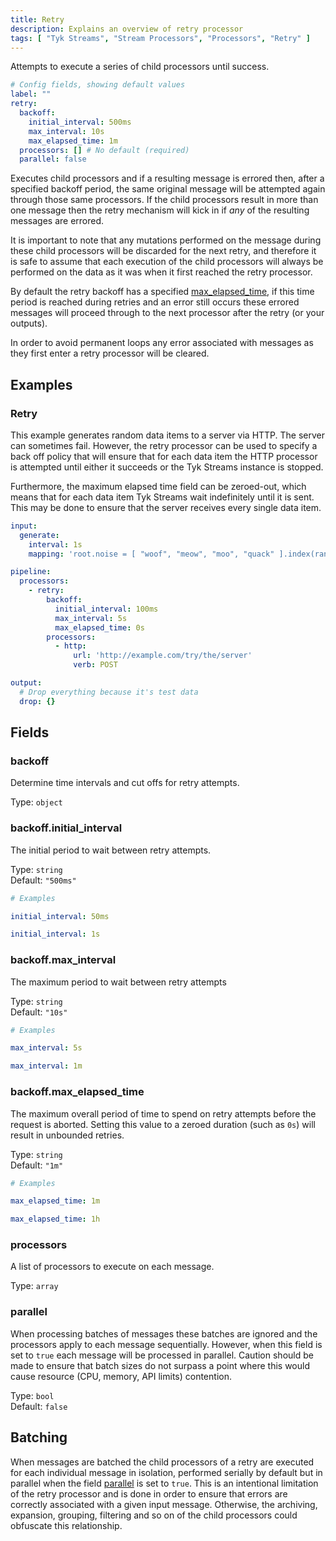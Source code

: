 ```yaml
---
title: Retry
description: Explains an overview of retry processor
tags: [ "Tyk Streams", "Stream Processors", "Processors", "Retry" ]
---
```


Attempts to execute a series of child processors until success.

```yml
# Config fields, showing default values
label: ""
retry:
  backoff:
    initial_interval: 500ms
    max_interval: 10s
    max_elapsed_time: 1m
  processors: [] # No default (required)
  parallel: false
```

Executes child processors and if a resulting message is errored then, after a specified backoff period, the same original message will be attempted again through those same processors. If the child processors result in more than one message then the retry mechanism will kick in if *any* of the resulting messages are errored.

It is important to note that any mutations performed on the message during these child processors will be discarded for the next retry, and therefore it is safe to assume that each execution of the child processors will always be performed on the data as it was when it first reached the retry processor.

By default the retry backoff has a specified [max_elapsed_time](#backoffmax_elapsed_time), if this time period is reached during retries and an error still occurs these errored messages will proceed through to the next processor after the retry (or your outputs). 

<!-- Normal [error handling patterns](add) can be used on these messages. Dependent on Blpblang query PR -->

In order to avoid permanent loops any error associated with messages as they first enter a retry processor will be cleared.

## Examples

### Retry

This example generates random data items to a server via HTTP. The server can sometimes fail. However, the retry processor can be used to specify a back off policy that will ensure that for each data item the HTTP processor is attempted until either it succeeds or the Tyk Streams instance is stopped.

Furthermore, the maximum elapsed time field can be zeroed-out, which means that for each data item Tyk Streams wait indefinitely until it is sent. This may be done to ensure that the server receives every single data item.

```yaml
input:
  generate:
    interval: 1s
    mapping: 'root.noise = [ "woof", "meow", "moo", "quack" ].index(random_int(min: 0, max: 3))'

pipeline:
  processors:
    - retry:
        backoff:
          initial_interval: 100ms
          max_interval: 5s
          max_elapsed_time: 0s
        processors:
          - http:
              url: 'http://example.com/try/the/server'
              verb: POST

output:
  # Drop everything because it's test data
  drop: {}
```

## Fields

### backoff

Determine time intervals and cut offs for retry attempts.

Type: `object`


### backoff.initial_interval

The initial period to wait between retry attempts.

Type: `string`  
Default: `"500ms"`  

```yml
# Examples

initial_interval: 50ms

initial_interval: 1s
```

### backoff.max_interval

The maximum period to wait between retry attempts

Type: `string`  
Default: `"10s"`  

```yml
# Examples

max_interval: 5s

max_interval: 1m
```

### backoff.max_elapsed_time

The maximum overall period of time to spend on retry attempts before the request is aborted. Setting this value to a zeroed duration (such as `0s`) will result in unbounded retries.

Type: `string`  
Default: `"1m"`  

```yml
# Examples

max_elapsed_time: 1m

max_elapsed_time: 1h
```

### processors

A list of processors to execute on each message.

Type: `array`  

### parallel

When processing batches of messages these batches are ignored and the processors apply to each message sequentially. However, when this field is set to `true` each message will be processed in parallel. Caution should be made to ensure that batch sizes do not surpass a point where this would cause resource (CPU, memory, API limits) contention.


Type: `bool`  
Default: `false`  

## Batching

When messages are batched the child processors of a retry are executed for each individual message in isolation, performed serially by default but in parallel when the field [parallel](#parallel) is set to `true`. This is an intentional limitation of the retry processor and is done in order to ensure that errors are correctly associated with a given input message. Otherwise, the archiving, expansion, grouping, filtering and so on of the child processors could obfuscate this relationship.

<!-- Commented Archive & Unarchiving not in list of supported processors -->

<!-- If the target behavior of your retried processors is "batch aware", in that you wish to perform some processing across the entire batch of messages and repeat it in the event of errors, you can use an [archive processor](/docs/components/processors/archive) to collapse the batch into an individual message. Then, within these child processors either perform your batch aware processing on the archive, or use an [unarchive processor](/docs/components/processors/unarchive) in order to expand the single message back out into a batch.

For example, if the retry processor were being used to wrap an HTTP request where the payload data is a batch archived into a JSON array it should look something like this:

```yaml
pipeline:
  processors:
    - archive:
        format: json_array
    - retry:
        processors:
          - http:
              url: example.com/nope
              verb: POST
    - unarchive:
        format: json_array
``` -->
